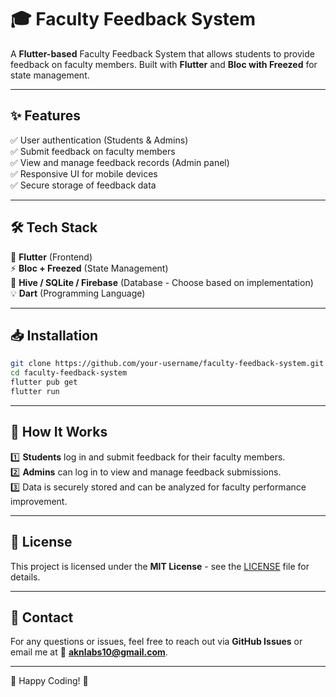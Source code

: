 # 🎓 Faculty Feedback System

A **Flutter-based** Faculty Feedback System that allows students to provide feedback on faculty members. Built with **Flutter** and **Bloc with Freezed** for state management.

---

## ✨ Features
✅ User authentication (Students & Admins)  
✅ Submit feedback on faculty members  
✅ View and manage feedback records (Admin panel)  
✅ Responsive UI for mobile devices  
✅ Secure storage of feedback data  

---

## 🛠️ Tech Stack
🚀 **Flutter** (Frontend)  
⚡ **Bloc + Freezed** (State Management)  
💾 **Hive / SQLite / Firebase** (Database - Choose based on implementation)  
💡 **Dart** (Programming Language)  

---

## 📥 Installation
```sh
git clone https://github.com/your-username/faculty-feedback-system.git
cd faculty-feedback-system
flutter pub get
flutter run
```

---

## 📝 How It Works
1️⃣ **Students** log in and submit feedback for their faculty members.  
2️⃣ **Admins** can log in to view and manage feedback submissions.  
3️⃣ Data is securely stored and can be analyzed for faculty performance improvement.  

---



## 📜 License
This project is licensed under the **MIT License** - see the [LICENSE](LICENSE) file for details.

---

## 📧 Contact
For any questions or issues, feel free to reach out via **GitHub Issues** or email me at 📩 **aknlabs10@gmail.com**.

---

💙 Happy Coding! 🚀

